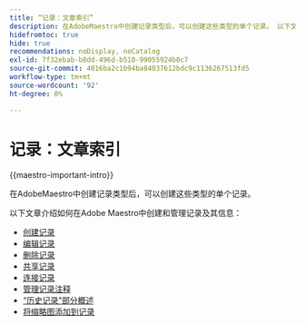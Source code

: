 ```yaml
---
title: “记录：文章索引”
description: 在AdobeMaestro中创建记录类型后，可以创建这些类型的单个记录。 以下文章介绍如何在Adobe Maestro中创建和管理记录及其信息。
hidefromtoc: true
hide: true
recommendations: noDisplay, noCatalog
exl-id: 7f32ebab-b8dd-496d-b510-99055924b0c7
source-git-commit: 4016ba2c1b94ba84037612bdc9c1136267513fd5
workflow-type: tm+mt
source-wordcount: '92'
ht-degree: 0%

---
```


<!-- update the metadata with real information when making this available in TOC and in the left nav
---
title: The architecture and fields of Adobe Maestro
description: The following articles describe how you can create and manage records in Adobe Maestro. 
hidefromtoc: yes
author: Alina
feature: Work Management
role: User
hide: yes
---
-->

# 记录：文章索引

{{maestro-important-intro}}

在AdobeMaestro中创建记录类型后，可以创建这些类型的单个记录。

以下文章介绍如何在Adobe Maestro中创建和管理记录及其信息：

* [创建记录](/help/quicksilver/maestro/records/create-records.md)
* [编辑记录](/help/quicksilver/maestro/records/edit-records.md)
* [删除记录](/help/quicksilver/maestro/records/delete-records.md)
* [共享记录](/help/quicksilver/maestro/records/share-records.md)
* [连接记录](/help/quicksilver/maestro/records/connect-records.md)
* [管理记录注释](/help/quicksilver/maestro/records/manage-record-comments.md)
* [“历史记录”部分概述](/help/quicksilver/maestro/records/history-section-overview.md)
* [将缩略图添加到记录](/help/quicksilver/maestro/records/add-thumbnails-to-records.md)
